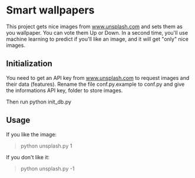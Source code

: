 Smart wallpapers
================

This project gets nice images from www.unsplash.com and sets them as you
wallpaper.
You can vote them Up or Down.
In a second time, you'll use machine learning to predict if you'll like an
image, and it will get "only" nice images.

Initialization
--------------

You need to get an API key from www.unsplash.com to request images and their
data (features). Rename the file conf.py.example to conf.py and give the
informations API key, folder to store images.

Then run python init_db.py

Usage
-----

If you like the image:

> python unsplash.py 1

If you don't like it:

> python unsplash.py -1